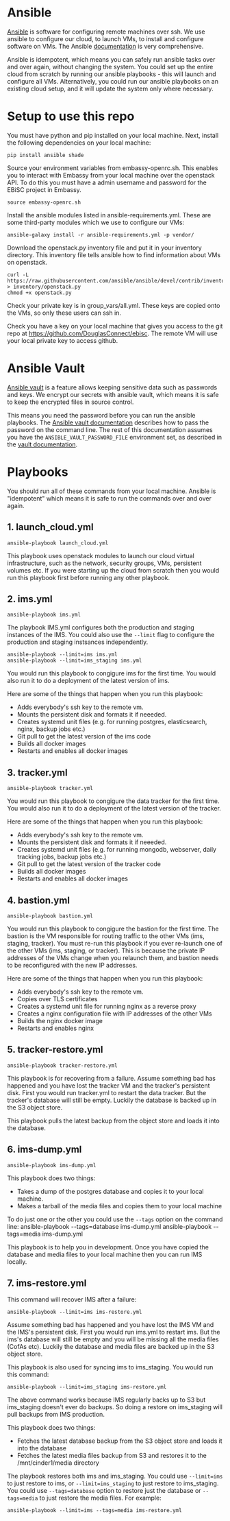 Ansible
=======

[Ansible](https://www.ansible.com/) is software for configuring remote machines over ssh. We use ansible to configure our cloud, to launch VMs,
to install and configure software on VMs. The Ansible [documentation](http://docs.ansible.com/ansible/index.html) is very comprehensive.

Ansible is idempotent, which means you can safely run ansible tasks over and over again, without changing the system.
You could set up the entire cloud from scratch by running our ansible playbooks - this will launch and configure all VMs.
Alternatively, you could run our ansible playbooks on an existing cloud setup, and it will update the system only where necessary.

Setup to use this repo
========================

You must have python and pip installed on your local machine. Next, install the following dependencies on your local machine:

    pip install ansible shade

Source your environment variables from embassy-openrc.sh. This enables you to interact with Embassy from your local machine over the openstack API. To do this you must have a admin username and password for the EBiSC project in Embassy.

    source embassy-openrc.sh

Install the ansible modules listed in ansible-requirements.yml. These are some third-party modules which we use to configure our VMs:

    ansible-galaxy install -r ansible-requirements.yml -p vendor/

Download the openstack.py inventory file and put it in your inventory directory. This inventory file tells ansible how to find information about VMs on openstack.

    curl -L https://raw.githubusercontent.com/ansible/ansible/devel/contrib/inventory/openstack.py > inventory/openstack.py
    chmod +x openstack.py

Check your private key is in group_vars/all.yml. These keys are copied onto the VMs, so only these users can ssh in.

Check you have a key on your local machine that gives you access to the git repo at https://github.com/DouglasConnect/ebisc. The remote VM will use your local private key to access github.

Ansible Vault
=============

[Ansible vault](http://docs.ansible.com/ansible/playbooks_vault.html) is a feature allows keeping sensitive data such as passwords and keys. We encrypt our secrets with ansible vault, which means it is safe to keep the encrypted files in source control.

This means you need the password before you can run the ansible playbooks.  The [Ansible vault documentation](http://docs.ansible.com/ansible/playbooks_vault.html#running-a-playbook-with-vault) describes how to pass the password on the command line.
The rest of this documentation assumes you have the ``ANSIBLE_VAULT_PASSWORD_FILE`` environment set, as described in the [vault documentation](http://docs.ansible.com/ansible/playbooks_vault.html#running-a-playbook-with-vault).

Playbooks
=========

You should run all of these commands from your local machine. Ansible is "idempotent" which means it is safe to run the commands over and over again.

## 1. launch_cloud.yml

    ansible-playbook launch_cloud.yml

This playbook uses openstack modules to launch our cloud virtual infrastructure, such as the network, security groups, VMs, persistent volumes etc.  If you were starting up the cloud from scratch then you would run this playbook first before running any other playbook.

## 2. ims.yml

    ansible-playbook ims.yml

The playbook IMS.yml configures both the production and staging instances of the IMS. You could also use the ``--limit`` flag to configure the production and staging instsances independently.

    ansible-playbook --limit=ims ims.yml
    ansible-playbook --limit=ims_staging ims.yml

You would run this playbook to congigure ims for the first time. You would also run it to do a deployment of the latest version of ims.

Here are some of the things that happen when you run this playbook:

* Adds everybody's ssh key to the remote vm.
* Mounts the persistent disk and formats it if neeeded.
* Creates systemd unit files (e.g. for running postgres, elasticsearch, nginx, backup jobs etc.)
* Git pull to get the latest version of the ims code
* Builds all docker images
* Restarts and enables all docker images

## 3. tracker.yml

    ansible-playbook tracker.yml

You would run this playbook to congigure the data tracker for the first time.
You would also run it to do a deployment of the latest version of the tracker.

Here are some of the things that happen when you run this playbook:

* Adds everybody's ssh key to the remote vm.
* Mounts the persistent disk and formats it if neeeded.
* Creates systemd unit files (e.g. for running mongodb, webserver, daily tracking jobs, backup jobs etc.)
* Git pull to get the latest version of the tracker code
* Builds all docker images
* Restarts and enables all docker images

## 4. bastion.yml

    ansible-playbook bastion.yml

You would run this playbook to congigure the bastion for the first time. The bastion is the VM responsible for routing
traffic to the other VMs (ims, staging, tracker). You must re-run this playbook if you ever re-launch one of the other VMs (ims, staging, or tracker).
This is because the private IP addresses of the VMs change when you relaunch them, and bastion needs to be reconfigured with the new IP addresses.

Here are some of the things that happen when you run this playbook:

* Adds everybody's ssh key to the remote vm.
* Copies over TLS certificates
* Creates a systemd unit file for running nginx as a reverse proxy
* Creates a nginx configuration file with IP addresses of the other VMs
* Builds the nginx docker image
* Restarts and enables nginx

## 5. tracker-restore.yml

    ansible-playbook tracker-restore.yml

This playbook is for recovering from a failure. Assume something bad has happened and you have lost
the tracker VM and the tracker's persistent disk.  First you would run tracker.yml to restart the data tracker. But the tracker's
database will still be empty.  Luckily the database is backed up in the S3 object store.

This playbook pulls the latest backup from the object store and loads it into the database.

## 6. ims-dump.yml

    ansible-playbook ims-dump.yml

This playbook does two things:

* Takes a dump of the postgres database and copies it to your local machine.
* Makes a tarball of the media files and copies them to your local machine

To do just one or the other you could use the ``--tags`` option on the command line:
    ansible-playbook --tags=database ims-dump.yml
    ansible-playbook --tags=media ims-dump.yml

This playbook is to help you in development. Once you have copied the database and media files to your local machine then you
can run IMS locally.

## 7. ims-restore.yml

This command will recover IMS after a failure:

    ansible-playbook --limit=ims ims-restore.yml

Assume something bad has happened and you have lost
the IMS VM and the IMS's persistent disk.  First you would run ims.yml to restart ims. But the ims's
database will still be empty and you will be missing all the media files (CofAs etc).
Luckily the database and media files are backed up in the S3 object store.

This playbook is also used for syncing ims to ims_staging.  You would run this command:

    ansible-playbook --limit=ims_staging ims-restore.yml

The above command works because IMS regularly backs up to S3 but ims_staging doesn't ever do backups. So doing a restore 
on ims_staging will pull backups from IMS production.

This playbook does two things:

* Fetches the latest database backup from the S3 object store and loads it into the database
* Fetches the latest media files backup from S3 and restores it to the /mnt/cinder1/media directory

The playbook restores both ims and ims_staging.
You could use ``--limit=ims`` to just restore to ims, or ``--limit=ims_staging`` to just restore to ims_staging.
You could use ``--tags=database`` option to restore just the database or ``--tags=media`` to just restore the media files.
For example:

    ansible-playbook --limit=ims --tags=media ims-restore.yml
